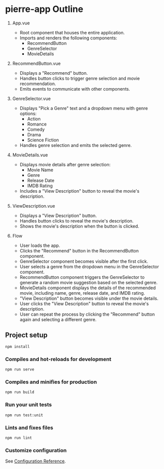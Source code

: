 # pierre-app Outline

1. App.vue
   - Root component that houses the entire application.
   - Imports and renders the following components:
     - RecommendButton
     - GenreSelector
     - MovieDetails

2. RecommendButton.vue
   - Displays a "Recommend" button.
   - Handles button clicks to trigger genre selection and movie recommendation.
   - Emits events to communicate with other components.

3. GenreSelector.vue
   - Displays "Pick a Genre" text and a dropdown menu with genre options:
     - Action
     - Romance
     - Comedy
     - Drama
     - Science Fiction
   - Handles genre selection and emits the selected genre.

4. MovieDetails.vue
   - Displays movie details after genre selection:
     - Movie Name
     - Genre
     - Release Date
     - IMDB Rating
   - Includes a "View Description" button to reveal the movie's description.

5. ViewDescription.vue
   - Displays a "View Description" button.
   - Handles button clicks to reveal the movie's description.
   - Shows the movie's description when the button is clicked.

6. Flow
   - User loads the app.
   - Clicks the "Recommend" button in the RecommendButton component.
   - GenreSelector component becomes visible after the first click.
   - User selects a genre from the dropdown menu in the GenreSelector component.
   - RecommendButton component triggers the GenreSelector to generate a random movie suggestion based on the selected genre.
   - MovieDetails component displays the details of the recommended movie, including name, genre, release date, and IMDB rating.
   - "View Description" button becomes visible under the movie details.
   - User clicks the "View Description" button to reveal the movie's description.
   - User can repeat the process by clicking the "Recommend" button again and selecting a different genre.

## Project setup
```
npm install
```

### Compiles and hot-reloads for development
```
npm run serve
```

### Compiles and minifies for production
```
npm run build
```

### Run your unit tests
```
npm run test:unit
```

### Lints and fixes files
```
npm run lint
```

### Customize configuration
See [Configuration Reference](https://cli.vuejs.org/config/).
